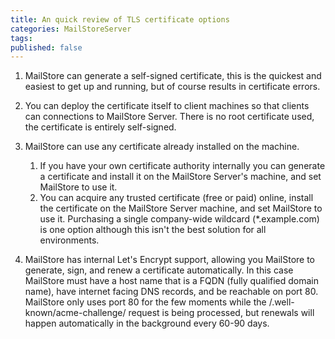 ```yaml
---
title: An quick review of TLS certificate options
categories: MailStoreServer
tags: 
published: false
---
```

1. MailStore can generate a self-signed certificate, this is the quickest and easiest to get up and running, but of course results in certificate errors.

2. You can deploy the certificate itself to client machines so that clients can connections to MailStore Server. There is no root certificate used, the certificate is entirely self-signed.

3. MailStore can use any certificate already installed on the machine.
    1. If you have your own certificate authority internally you can generate a certificate and install it on the MailStore Server's machine, and set MailStore to use it.
    2. You can acquire any trusted certificate (free or paid) online, install the certificate on the MailStore Server machine, and set MailStore to use it. Purchasing a single company-wide wildcard (*.example.com) is one option although this isn't the best solution for all environments.

4. MailStore has internal Let's Encrypt support, allowing you MailStore to generate, sign, and renew a certificate automatically. In this case MailStore must have a host name that is a FQDN (fully qualified domain name), have internet facing DNS records, and be reachable on port 80. MailStore only uses port 80 for the few moments while the /.well-known/acme-challenge/ request is being processed, but renewals will happen automatically in the background every 60-90 days.
